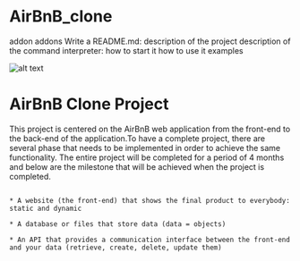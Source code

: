 # AirBnB_clone
addon
addons
Write a README.md:
description of the project
description of the command interpreter:
how to start it
how to use it
examples

![alt text](https://www.google.com/url?sa=i&url=https%3A%2F%2Fwww.citypng.com%2Fphoto%2F4413%2Fhd-airbnb-logo-sticker-png-image&psig=AOvVaw222b6xknipn4QotyZt9oKY&ust=1678628245355000&source=images&cd=vfe&ved=0CBAQjRxqFwoTCPDu2_j-0_0CFQAAAAAdAAAAABAE "AirBnB")
# AirBnB Clone Project

This project is centered on the AirBnB web application from the front-end to the back-end of the application.To have a complete project, there are several phase that needs to be implemented in order to achieve the same functionality.
The entire project will be completed for a period of 4 months and below are the milestone that will be achieved when the project is completed.

```* A command interpreter to manipulate data without a visual interface, like in a Shell (perfect for development and debugging)
  
* A website (the front-end) that shows the final product to everybody: static and dynamic
  
* A database or files that store data (data = objects)
  
* An API that provides a communication interface between the front-end and your data (retrieve, create, delete, update them)
```
